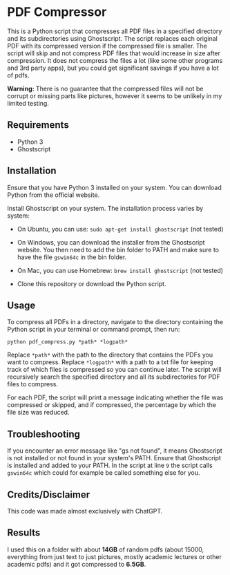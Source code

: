 # PDF Compressor
This is a Python script that compresses all PDF files in a specified directory and its subdirectories using Ghostscript. The script replaces each original PDF with its compressed version if the compressed file is smaller. The script will skip and not compress PDF files that would increase in size after compression. It does not compress the files a lot (like some other programs and 3rd party apps), but you could get significant savings if you have a lot of pdfs.

**Warning:** There is no guarantee that the compressed files will not be corrupt or missing parts like pictures, however it seems to be unlikely in my limited testing.

## Requirements
- Python 3
- Ghostscript

## Installation
Ensure that you have Python 3 installed on your system. You can download Python from the official website.

Install Ghostscript on your system. The installation process varies by system:

- On Ubuntu, you can use: `sudo apt-get install ghostscript` (not tested)
- On Windows, you can download the installer from the Ghostscript website. You then need to add the bin folder to PATH and make sure to have the file `gswin64c` in the bin folder.
- On Mac, you can use Homebrew: `brew install ghostscript` (not tested)

- Clone this repository or download the Python script.

## Usage
To compress all PDFs in a directory, navigate to the directory containing the Python script in your terminal or command prompt, then run:

`python pdf_compress.py *path* *logpath*`

Replace `*path*` with the path to the directory that contains the PDFs you want to compress. Replace `*logpath*` with a path to a txt file for keeping track of which files is compressed so you can continue later. The script will recursively search the specified directory and all its subdirectories for PDF files to compress.

For each PDF, the script will print a message indicating whether the file was compressed or skipped, and if compressed, the percentage by which the file size was reduced.

## Troubleshooting
If you encounter an error message like "gs not found", it means Ghostscript is not installed or not found in your system's PATH. Ensure that Ghostscript is installed and added to your PATH. In the script at line `9` the script calls `gswin64c` which could for example be called something else for you.

## Credits/Disclaimer
This code was made almost exclusively with ChatGPT.

## Results
I used this on a folder with about **14GB** of random pdfs (about 15000, everything from just text to just pictures, mostly academic lectures or other academic pdfs) and it got compressed to **6.5GB**.